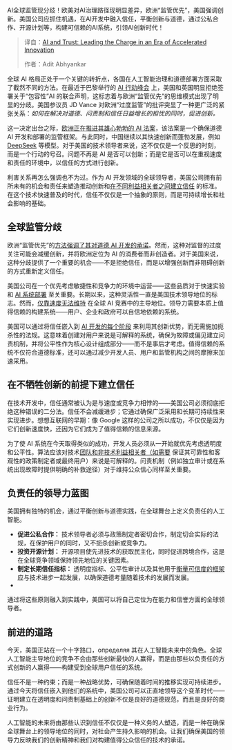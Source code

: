 <!--
title: AI与信任：引领加速创新时代
cover: https://cdn.thenewstack.io/media/2025/03/2b08068a-charlesdeluvio-pjah2ax4uwk-unsplash-1-scaled.jpg
summary: AI全球监管现分歧！欧美对AI治理路径现明显差异，欧洲“监管优先”，美国强调创新。美国公司应抓住机遇，在AI开发中融入信任，平衡创新与道德，通过公私合作、开源计划等，构建可信赖的AI系统，引领AI创新时代！
-->

AI全球监管现分歧！欧美对AI治理路径现明显差异，欧洲“监管优先”，美国强调创新。美国公司应抓住机遇，在AI开发中融入信任，平衡创新与道德，通过公私合作、开源计划等，构建可信赖的AI系统，引领AI创新时代！

> 译自：[AI and Trust: Leading the Charge in an Era of Accelerated Innovation](https://thenewstack.io/ai-and-trust-leading-the-charge-in-an-era-of-accelerated-innovation/)
> 
> 作者：Adit Abhyankar

全球 AI 格局正处于一个关键的转折点，各国在人工智能治理和道德部署方面采取了截然不同的方法。在最近于巴黎举行的 [AI 行动峰会](https://www.elysee.fr/en/sommet-pour-l-action-sur-l-ia) 上，美国和英国明显拒绝签署关于“包容性”AI 的联合声明，这标志着与欧洲“监管优先”的思维模式出现了明显的分歧。美国参议员 JD Vance 对欧洲“过度监管”的批评突显了一种更广泛的紧张关系：*如何在解决对道德、问责制和信任日益增长的担忧的同时，促进创新。*

这一决定出台之际，[欧洲正在推进其雄心勃勃的 AI 法案](https://digital-strategy.ec.europa.eu/en/policies/european-approach-artificial-intelligence)，该法案是一个确保道德 AI 开发和部署的监管框架。与此同时，中国继续以其快速创新而蓬勃发展，例如 [DeepSeek](https://www.deepseek.com/) 等模型。对于美国的技术领导者来说，这不仅仅是一个反思的时刻，而是一个行动的号召。问题不再是 AI 是否可以创新；而是它是否可以在重视速度和责任的环境中，以信任的方式进行创新。

利害关系再怎么强调也不为过。作为 AI 开发领域的全球领导者，美国公司拥有前所未有的机会和责任来塑造推动创新和[在不同利益相关者之间建立信任](https://thenewstack.io/building-trust-among-teams-with-cloud-native-data-protection/) 的标准。在这个技术快速普及的时代，信任不仅仅是一个抽象的原则，而是可持续增长和社会影响的基础。

## 全球监管分歧

欧洲“监管优先”的[方法强调了其对道德 AI 开发的承诺](https://thenewstack.io/ai21-labs-bets-on-accuracy-develops-approach-for-factual-ai/)。然而，这种对监督的过度关注可能会减缓创新，并将欧洲定位为 AI 的消费者而非创造者。对于美国来说，这种分歧提供了一个重要的机会——不是拒绝信任，而是以增强创新而非阻碍创新的方式重新定义信任。

美国公司在一个优先考虑敏捷性和竞争力的环境中运营——这些品质对于快速实验和 [AI 系统部署](https://thenewstack.io/new-ai-pcs-let-businesses-deploy-low-cost-private-and-secure-ai-systems/) 至关重要。长期以来，这种灵活性一直是美国技术领导地位的标志。然而，[仅靠速度无法维持](https://thenewstack.io/open-source-vulnerabilities-how-to-maintain-speed-security/) 在全球 AI 竞赛中的主导地位。领导力需要本质上值得信赖的构建系统——用户、企业和政府可以自信地依赖的系统。

美国可以通过将信任嵌入到 [AI 开发的每个阶段](https://thenewstack.io/empowering-developers-is-critical-to-drive-ai-innovation/) 来利用其创新优势，而无需施加扼杀性的法规。这意味着创建对用户来说是可解释的系统，确保为故障或偏见建立问责机制，并将公平性作为核心设计组成部分——而不是事后才考虑。值得信赖的系统不仅符合道德标准，还可以通过减少开发人员、用户和监管机构之间的摩擦来加速采用。

## 在不牺牲创新的前提下建立信任

在技术开发中，信任通常被认为是与速度或竞争力相悖的——美国公司必须彻底拒绝这种错误的二分法。信任不会减缓进步；它通过确保广泛采用和长期可持续性来实现进步。想想互联网的早期：像 Google 这样的公司之所以成功，不仅仅是因为它们创新速度快，还因为它们成为了值得信赖的信息来源。

为了使 AI 系统在今天取得类似的成功，开发人员必须从一开始就优先考虑透明度和公平性。算法应该对技术[团队和非技术利益相关者（如需要](https://thenewstack.io/why-successful-platform-engineering-teams-need-a-product-manager/) 保证其可靠性和客观性的政策制定者或最终用户）来说是可解释的。问责机制（例如独立审计或在系统出现故障时提供明确的补救途径）对于维持公众信心同样至关重要。

## 负责任的领导力蓝图

美国拥有独特的机会，通过平衡创新与道德实践，在全球舞台上定义负责任的人工智能。

- **促进公私合作：** 技术领导者必须与政策制定者密切合作，制定切合实际的法规，在保护用户的同时，又不扼杀创新或竞争力。
- **投资开源计划：** 开源项目使先进技术的获取民主化，同时促进跨境合作，这是在全球竞争领域保持领先地位的关键因素。
- **制定长期信任指标：** 透明度指标、公平性审计以及其他用于[衡量可信度的框架](https://thenewstack.io/measuring-developer-productivity-whos-winning-the-debate/)应与技术进步一起发展，以确保道德考量随着技术的发展而发展。
- 
通过将这些原则融入到实践中，美国可以将自己定位为在能力和信誉方面的全球领导者。

## 前进的道路

今天，美国正站在一个十字路口，определяя 其在人工智能未来中的角色。全球人工智能主导地位的竞争不会由那些创新最快的人赢得，而是由那些以负责任的方式创新的人赢得——构建受到全球用户信任的系统。

信任不是一种约束；而是一种战略优势，可确保随着时间的推移实现可持续进步。通过今天将信任嵌入到他们的系统中，美国公司可以正直地领导这个变革时代——证明建立在透明度和问责制基础上的创新不仅是良好的道德规范，而且是良好的商业行为。

人工智能的未来将由那些认识到信任不仅仅是一种义务的人塑造，而是一种在确保全球舞台上的领导地位的同时，对社会产生持久影响的机会。让我们确保美国的领导力反映我们的创新精神和我们对构建值得公众信任的技术的承诺。